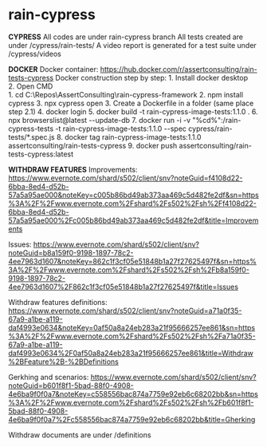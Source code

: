 # rain-cypress

**CYPRESS**
All codes are under rain-cypress branch
All tests created are under /cypress/rain-tests/
A video report is generated for a test suite under /cypress/videos

**DOCKER**
Docker container: https://hub.docker.com/r/assertconsulting/rain-tests-cypress
Docker construction step by step:
    1. Install docker desktop    
    2. Open CMD    
      1. cd C:\Repos\AssertConsulting\rain-cypress-framework
      2. npm install cypress
      3. npx cypress open
    3. Create a Dockerfile in a folder (same place step 2.1)
    4. docker login
    5. docker build -t rain-cypress-image-tests:1.1.0 .
    6. npx browserslist@latest --update-db
    7. docker run -i -v "%cd%":/rain-cypress-tests -t rain-cypress-image-tests:1.1.0 --spec cypress/rain-tests/*.spec.js
    8. docker tag rain-cypress-image-tests:1.1.0 assertconsulting/rain-tests-cypress
    9. docker push assertconsulting/rain-tests-cypress:latest

**WITHDRAW FEATURES**
Improvements:
https://www.evernote.com/shard/s502/client/snv?noteGuid=f4108d22-6bba-8ed4-d52b-57a5a95ae000&noteKey=c005b86bd49ab373aa469c5d482fe2df&sn=https%3A%2F%2Fwww.evernote.com%2Fshard%2Fs502%2Fsh%2Ff4108d22-6bba-8ed4-d52b-57a5a95ae000%2Fc005b86bd49ab373aa469c5d482fe2df&title=Improvements

Issues: 
https://www.evernote.com/shard/s502/client/snv?noteGuid=b8a159f0-9198-1897-78c2-4ee7963d1607&noteKey=862c1f3cf05e51848b1a27f27625497f&sn=https%3A%2F%2Fwww.evernote.com%2Fshard%2Fs502%2Fsh%2Fb8a159f0-9198-1897-78c2-4ee7963d1607%2F862c1f3cf05e51848b1a27f27625497f&title=Issues

Withdraw features definitions: 
https://www.evernote.com/shard/s502/client/snv?noteGuid=a71a0f35-67a9-a1be-a119-daf4993e0634&noteKey=0af50a8a24eb283a21f95666257ee861&sn=https%3A%2F%2Fwww.evernote.com%2Fshard%2Fs502%2Fsh%2Fa71a0f35-67a9-a1be-a119-daf4993e0634%2F0af50a8a24eb283a21f95666257ee861&title=Withdraw%2BFeature%2B-%2BDefinitions

Gerkhing and scenarios: 
https://www.evernote.com/shard/s502/client/snv?noteGuid=b601f8f1-5bad-88f0-4908-4e6ba9f0f0a7&noteKey=c558556bac874a7759e92eb6c68202bb&sn=https%3A%2F%2Fwww.evernote.com%2Fshard%2Fs502%2Fsh%2Fb601f8f1-5bad-88f0-4908-4e6ba9f0f0a7%2Fc558556bac874a7759e92eb6c68202bb&title=Gherking

Withdraw documents are under /definitions
